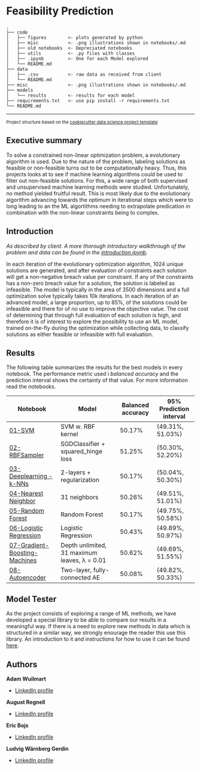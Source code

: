 # Feasibility Prediction

```
.
├── code
│   ├── figures        <- plots generated by python
│   ├── misc           <- .png illustrations shown in notebooks/.md 
│   ├── old notebooks  <- Depreciated notebooks
│   ├── utils          <- .py files with classes
│   ├── .ipynb         <- One for each Model explored
│   └── README.md
├── data
│   ├── .csv           <- raw data as received from client
│   └── README.md
├── misc               <- .png illustrations shown in notebooks/.md 
├── models
│   └── results        <- results for each model
├── requirements.txt   <- use pip install -r requirements.txt
└── README.md

```
--------

<p><small>Project structure based on the <a target="_blank" href="https://drivendata.github.io/cookiecutter-data-science/">cookiecutter data science project template</a></small></p>

## Executive summary
To solve a constrained non-linear optimization problem, a evolutionary algorithm is used. Due to the nature of the problem, labeling solutions as feasible or non-feasible turns out to be computationally heavy. Thus, this projects looks at to see if machine learning algorithms could be used to filter out non-feasible solutions. For this, a wide range of both supervised and unsupervised machine learning methods were studied. Unfortunately, no method yielded fruitful result. This is most likely due to the evolutionary algorithm advancing towards the optimum in iterational steps which were to long leading to an the ML algortithms needing to extrapolate predication in combination with the non-linear constraints being to complex. 

## Introduction
_As described by client. A more thorough introductory walkthrough of the problem and data can be found in the [introduction.ipynb](https://github.com/KodAgge/Feasibility-Prediction/blob/master/Introduction.ipynb)._

In each iteration of the evolutionary optimization algorithm, 1024 unique solutions are generated, and after evaluation of constraints each solution will get a non-negative breach value per constraint. If any of the constraints has a non-zero breach value for a solution, the solution is labeled as infeasible. The model is typically in the area of 3500 dimensions and a full optimization solve typically takes 10k iterations. In each iteration of an advanced model, a large proportion, up to 85%, of the solutions could be infeasible and there for of no use to improve the objective value. The cost of determining that through full evaluation of each solution is high, and therefore it is of interest to explore the possibility to use an ML model, trained on-the-fly during the optimization while collecting data, to classify solutions as either feasible or infeasible with full evaluation.

## Results

The following table summarizes the results for the best models in every notebook. The performance metric used i _balanced accuracy_ and the prediction interval shows the certainty of that value. For more information read the notebooks.

| Notebook      | Model | Balanced accuracy      | 95% Prediction interval | 
| ----------- | ----------- | ----------- | ----------- |
| [01-SVM](https://github.com/KodAgge/Feasibility-Prediction/blob/master/code/01-SVM.ipynb)      |    SVM w. RBF kernel    |  50.17%  |     (49.31%, 51.03%)    | 
| [02-RBFSampler](https://github.com/KodAgge/Feasibility-Prediction/blob/master/code/02-RBFSampler.ipynb)      |    SGDClassifier + squared_hinge loss    |  51.25%  |     (50.30%, 52.20%)    |
| [03-Deeplearning - k-NNs](https://github.com/KodAgge/Feasibility-Prediction/blob/master/code/03-Deeplearning%20-%20k-NNs.ipynb)      |    2-layers + regularization    | 50.17%  |     (50.04%, 50.30%)    |
| [04-Nearest Neighbor](https://github.com/KodAgge/Feasibility-Prediction/blob/master/code/04-Nearest%20Neighbor.ipynb)      |    31 neighbors   |  50.26%  |     (49.51%, 51.01%)    |
| [05-Random Forest](https://github.com/KodAgge/Feasibility-Prediction/blob/master/code/05-Random-Forest.ipynb)      |    Random Forest    |  50.17%  |     (49.75%, 50.58%)    |
| [06-Logistic Regression](https://github.com/KodAgge/Feasibility-Prediction/blob/master/code/06-Logistic%20Regression.ipynb)      |   Logistic Regression     | 50.43%  |     (49.89%, 50.97%)    |
| [07-Gradient-Boosting-Machines](https://github.com/KodAgge/Feasibility-Prediction/blob/master/code/07-Gradient-Boosting-Machines.ipynb)      |   Depth unlimited, 31 maximum leaves, λ = 0.01      |  50.62%  |     (49.69%, 51.55%)    |
| [08-Autoencoder](https://github.com/KodAgge/Feasibility-Prediction/blob/master/code/08-Autoencoder.ipynb)      |   Two-layer, fully-connected AE     |  50.08%  |     (49.82%, 50.33%)    |


## Model Tester
As the project consists of exploring a range of ML methods, we have developed a special library to be able to compare our results in a meaningful way. If there is a need to explore new methods in data which is structured in a similar way, we strongly enourage the reader this use this library. An introduction to it and instructions for how to use it can be found [here](https://github.com/KodAgge/Feasibility-Prediction/blob/master/code/B-Testing%20instructions.ipynb).


## Authors
**Adam Wuilmart**
- [LinkedIn profile](https://www.linkedin.com/in/adam-wuilmart/)

**August Regnell**
- [LinkedIn profile](https://www.linkedin.com/in/august-regnell-7966598b/)

**Eric Bojs**
- [LinkedIn profile](https://www.linkedin.com/in/bojs/)

**Ludvig Wärnberg Gerdin**
- [LinkedIn profile](https://www.linkedin.com/in/ludvig-w%C3%A4rnberg-gerdin-0a352715b/)
